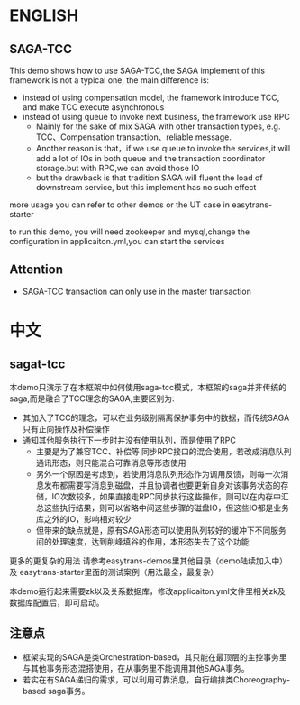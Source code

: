 # ENGLISH
## SAGA-TCC
This demo shows how to use SAGA-TCC,the SAGA implement of this framework is not a typical one, the main difference is:
* instead of using compensation model, the framework introduce TCC, and make TCC execute  asynchronous
* instead of using queue to invoke next business, the framework use RPC
	* Mainly for the sake of mix SAGA with other transaction types, e.g. TCC、Compensation transaction、reliable message.
	* Another reason is that，if we use queue to invoke the services,it will add a lot of IOs in both queue and the transaction coordinator storage.but with RPC,we can avoid those IO
	* but the drawback is that tradition SAGA will fluent the load of downstream service, but this implement has no such effect
	
more usage you can refer to other demos or the UT case in easytrans-starter

to run this demo, you will need zookeeper and mysql,change the configuration in applicaiton.yml,you can start the services

## Attention
* SAGA-TCC transaction can only use in the master transaction

# 中文
## sagat-tcc
本demo只演示了在本框架中如何使用saga-tcc模式，本框架的saga并非传统的saga,而是融合了TCC理念的SAGA,主要区别为:
* 其加入了TCC的理念，可以在业务级别隔离保护事务中的数据，而传统SAGA只有正向操作及补偿操作
* 通知其他服务执行下一步时并没有使用队列，而是使用了RPC
	* 主要是为了兼容TCC、补偿等 同步RPC接口的混合使用，若改成消息队列通讯形态，则只能混合可靠消息等形态使用 
	* 另外一个原因是考虑到，若使用消息队列形态作为调用反馈，则每一次消息发布都需要写消息到磁盘，并且协调者也要更新自身对该事务状态的存储，IO次数较多，如果直接走RPC同步执行这些操作，则可以在内存中汇总这些执行结果，则可以省略中间这些步骤的磁盘IO，但这些IO都是业务库之外的IO，影响相对较少
	* 但带来的缺点就是，原有SAGA形态可以使用队列较好的缓冲下不同服务间的处理速度，达到削峰填谷的作用，本形态失去了这个功能


更多的更复杂的用法 请参考easytrans-demos里其他目录（demo陆续加入中） 及 easytrans-starter里面的测试案例（用法最全，最复杂）


本demo运行起来需要zk以及关系数据库，修改applicaiton.yml文件里相关zk及数据库配置后，即可启动。

## 注意点
* 框架实现的SAGA是类Orchestration-based，其只能在最顶层的主控事务里与其他事务形态混搭使用，在从事务里不能调用其他SAGA事务。
* 若实在有SAGA递归的需求，可以利用可靠消息，自行编排类Choreography-based saga事务。